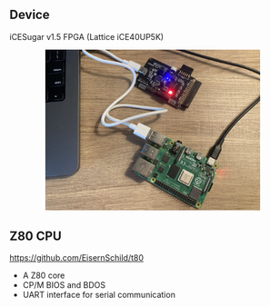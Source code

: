 ## Device
iCESugar v1.5 FPGA (Lattice iCE40UP5K)

<p align="center">
    <img src="./etc/fun.jpg" width="75%" height="75%"/>
</p>

## Z80 CPU
https://github.com/EisernSchild/t80






- A Z80 core
- CP/M BIOS and BDOS
- UART interface for serial communication

